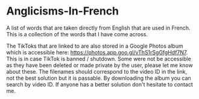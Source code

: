 # Anglicisms-In-French
A list of words that are taken directly from English that are used in French. This is a collection of the words that I have come across. 


The TikToks that are linked to are also stored in a Google Photos album which is accessible here: https://photos.app.goo.gl/vThS1rSgGfgHdf7N7. 
This is in case TikTok is banned / shutdown. Some were not be accessible as they have been deleted or made private by the user, please let me know about these. The filenames should correspond to the video ID in the link, not the best solution but it is passable. By downloading the album you can search by video ID. If anyone has a better solution don't hesitate to contact me. 

